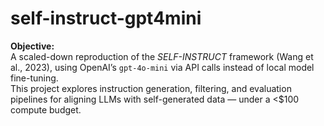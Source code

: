 # self-instruct-gpt4mini

**Objective:**  
A scaled-down reproduction of the *SELF-INSTRUCT* framework (Wang et al., 2023), using OpenAI’s `gpt-4o-mini` via API calls instead of local model fine-tuning.  
This project explores instruction generation, filtering, and evaluation pipelines for aligning LLMs with self-generated data — under a <$100 compute budget.
